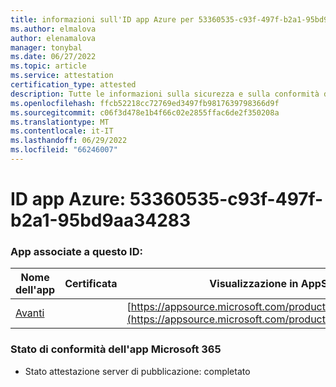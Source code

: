 ```yaml
---
title: informazioni sull'ID app Azure per 53360535-c93f-497f-b2a1-95bd9aa34283
ms.author: elmalova
author: elenamalova
manager: tonybal
ms.date: 06/27/2022
ms.topic: article
ms.service: attestation
certification_type: attested
description: Tutte le informazioni sulla sicurezza e sulla conformità disponibili per 53360535-c93f-497f-b2a1-95bd9aa34283.
ms.openlocfilehash: ffcb52218cc72769ed3497fb9817639798366d9f
ms.sourcegitcommit: c06f3d478e1b4f66c02e2855ffac6de2f350208a
ms.translationtype: MT
ms.contentlocale: it-IT
ms.lasthandoff: 06/29/2022
ms.locfileid: "66246007"
---
```

# <a name="azure-app-id-53360535-c93f-497f-b2a1-95bd9aa34283"></a>ID app Azure: 53360535-c93f-497f-b2a1-95bd9aa34283


### <a name="apps-associated-with-this-id"></a>App associate a questo ID:
| **Nome dell'app** | **Certificata** | **Visualizzazione in AppSource** |
|--------------|---------------|-----------------------|
| [Avanti](../forward/WA200004202.md) |  | [https://appsource.microsoft.com/product/office/WA200004202](https://appsource.microsoft.com/product/office/WA200004202) |

### <a name="microsoft-365-app-compliance-status"></a>Stato di conformità dell'app Microsoft 365
- Stato attestazione server di pubblicazione: completato
